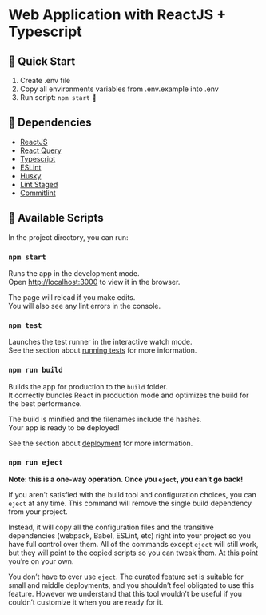 # Web Application with ReactJS + Typescript

## 🎉 Quick Start

1. Create .env file
2. Copy all environments variables from .env.example into .env
3. Run script: `npm start` 🚀

## 📌 Dependencies

- [ReactJS](https://reactjs.org)
- [React Query](https://react-query.tanstack.com)
- [Typescript](https://www.typescriptlang.org/docs/handbook/intro.html)
- [ESLint](https://eslint.org)
- [Husky](https://typicode.github.io/husky)
- [Lint Staged](https://github.com/okonet/lint-staged)
- [Commitlint](https://commitlint.js.org)

## 📖 Available Scripts

In the project directory, you can run:

### `npm start`

Runs the app in the development mode.\
Open [http://localhost:3000](http://localhost:3000) to view it in the browser.

The page will reload if you make edits.\
You will also see any lint errors in the console.

### `npm test`

Launches the test runner in the interactive watch mode.\
See the section about [running tests](https://facebook.github.io/create-react-app/docs/running-tests) for more information.

### `npm run build`

Builds the app for production to the `build` folder.\
It correctly bundles React in production mode and optimizes the build for the best performance.

The build is minified and the filenames include the hashes.\
Your app is ready to be deployed!

See the section about [deployment](https://facebook.github.io/create-react-app/docs/deployment) for more information.

### `npm run eject`

**Note: this is a one-way operation. Once you `eject`, you can’t go back!**

If you aren’t satisfied with the build tool and configuration choices, you can `eject` at any time. This command will remove the single build dependency from your project.

Instead, it will copy all the configuration files and the transitive dependencies (webpack, Babel, ESLint, etc) right into your project so you have full control over them. All of the commands except `eject` will still work, but they will point to the copied scripts so you can tweak them. At this point you’re on your own.

You don’t have to ever use `eject`. The curated feature set is suitable for small and middle deployments, and you shouldn’t feel obligated to use this feature. However we understand that this tool wouldn’t be useful if you couldn’t customize it when you are ready for it.
